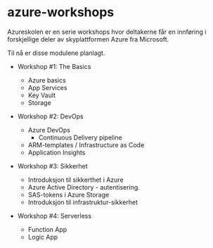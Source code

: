 # azure-workshops

Azureskolen er en serie workshops hvor deltakerne får en innføring i forskjellige deler av skyplattformen Azure fra Microsoft.

Til nå er disse modulene planlagt.

* Workshop #1: The Basics
  * Azure basics
  * App Services
  * Key Vault
  * Storage 

* Workshop #2: DevOps
  * Azure DevOps
    * Continuous Delivery pipeline
  * ARM-templates / Infrastructure as Code
  * Application Insights 

* Workshop #3: Sikkerhet
  * Introduksjon til sikkerthet i Azure
  * Azure Active Directory - autentisering.
  * SAS-tokens i Azure Storage
  * Introduksjon til infrastruktur-sikkerhet

* Workshop #4: Serverless
  * Function App
  * Logic App